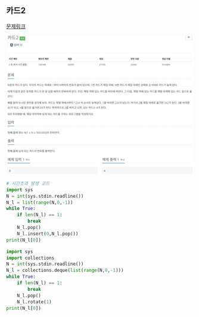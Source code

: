 ## 카드2
[문제링크](https://www.acmicpc.net/problem/2164)

![카드2](https://github.com/Parksemo/Parksemo/blob/master/image/%5BBOJ%5D%EC%B9%B4%EB%93%9C2.JPG?raw=true)

```python
# 시간초과 발생 코드
import sys
N = int(sys.stdin.readline())
N_l = list(range(N,0,-1))
while True:
    if len(N_l) == 1:
        break
    N_l.pop()
    N_l.insert(0,N_l.pop())
print(N_l[0])
```

```python
import sys
import collections
N = int(sys.stdin.readline())
N_l = collections.deque(list(range(N,0,-1)))
while True:
    if len(N_l) == 1:
        break
    N_l.pop()
    N_l.rotate(1)
print(N_l[0])
```


